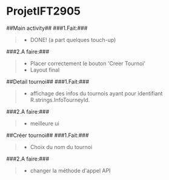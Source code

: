 ﻿ProjetIFT2905
=============


##Main activity##
###1.Fait:###
>- DONE! (a part quelques touch-up)

###2.A faire:###
>- Placer correctement le bouton 'Creer Tournoi'
>- Layout final


##Detail tournoi##
###1.Fait:###
>- affichage des infos du tournois ayant pour identifiant R.strings.InfoTourneyId. 

###2.A faire:###
>- meilleure ui


##Créer tournoi##
###1.Fait:###
>- Choix du nom du tournoi

###2.A faire:###
>- changer la méthode d'appel API
